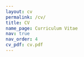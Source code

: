 ```yaml
---
layout: cv
permalink: /cv/
title: CV
name_page: Curriculum Vitae
nav: true
nav_order: 4
cv_pdf: cv.pdf
---
```

